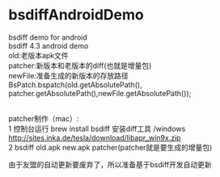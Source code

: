 
# bsdiffAndroidDemo
bsdiff demo for android
<br>bsdiff 4.3 android demo
<br>old:老版本apk文件
<br>patcher:新版本和老版本的diff(也就是增量包)
<br>newFile:准备生成的新版本的存放路径
<br>BsPatch.bspatch(old.getAbsolutePath(), patcher.getAbsolutePath(),newFile.getAbsolutePath());



<br>patcher制作（mac）:
<br>1 控制台运行 brew install bsdiff 安装diff工具   /windows http://sites.inka.de/tesla/download/libapr_win9x.zip
<br>2 bsdiff old.apk new.apk  patcher(patcher就是要生成的增量包)

由于友盟的自动更新要废弃了，所以准备基于bsdiff开发自动更新
